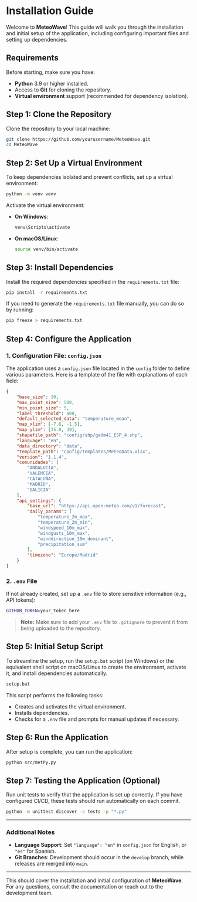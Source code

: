 
# Installation Guide

Welcome to **MeteoWave**! This guide will walk you through the installation and initial setup of the application, including configuring important files and setting up dependencies.

## Requirements

Before starting, make sure you have:

- **Python** 3.9 or higher installed.
- Access to **Git** for cloning the repository.
- **Virtual environment** support (recommended for dependency isolation).

## Step 1: Clone the Repository

Clone the repository to your local machine:

```bash
git clone https://github.com/yourusername/MeteoWave.git
cd MeteoWave
```

## Step 2: Set Up a Virtual Environment

To keep dependencies isolated and prevent conflicts, set up a virtual environment:

```bash
python -m venv venv
```

Activate the virtual environment:

- **On Windows**:
  ```bash
  venv\Scripts\activate
  ```
- **On macOS/Linux**:
  ```bash
  source venv/bin/activate
  ```

## Step 3: Install Dependencies

Install the required dependencies specified in the `requirements.txt` file:

```bash
pip install -r requirements.txt
```

If you need to generate the `requirements.txt` file manually, you can do so by running:

```bash
pip freeze > requirements.txt
```

## Step 4: Configure the Application

### 1. Configuration File: `config.json`

The application uses a `config.json` file located in the `config` folder to define various parameters. Here is a template of the file with explanations of each field:

```json
{
    "base_size": 10,
    "max_point_size": 500,
    "min_point_size": 5,
    "label_threshold": 400,
    "default_selected_data": "temperature_mean",
    "map_xlim": [-7.6, -1.5],
    "map_ylim": [35.8, 39],
    "shapefile_path": "config/shp/gadm41_ESP_4.shp",
    "language": "en",
    "data_directory": "data",
    "template_path": "config/templates/MeteoData.xlsx",
    "version": "1.1.4",
    "comunidades": [
        "ANDALUCIA",
        "VALENCIA",
        "CATALUÑA",
        "MADRID",
        "GALICIA"
    ],
    "api_settings": {
        "base_url": "https://api.open-meteo.com/v1/forecast",
        "daily_params": [
            "temperature_2m_max",
            "temperature_2m_min",
            "windspeed_10m_max",
            "windgusts_10m_max",
            "winddirection_10m_dominant",
            "precipitation_sum"
        ],
        "timezone": "Europe/Madrid"
    }
}
```

### 2. `.env` File

If not already created, set up a `.env` file to store sensitive information (e.g., API tokens):

```bash
GITHUB_TOKEN=your_token_here
```

> **Note:** Make sure to add your `.env` file to `.gitignore` to prevent it from being uploaded to the repository.

## Step 5: Initial Setup Script

To streamline the setup, run the `setup.bat` script (on Windows) or the equivalent shell script on macOS/Linux to create the environment, activate it, and install dependencies automatically.

```bash
setup.bat
```

This script performs the following tasks:

- Creates and activates the virtual environment.
- Installs dependencies.
- Checks for a `.env` file and prompts for manual updates if necessary.

## Step 6: Run the Application

After setup is complete, you can run the application:

```bash
python src/metPy.py
```

## Step 7: Testing the Application (Optional)

Run unit tests to verify that the application is set up correctly. If you have configured CI/CD, these tests should run automatically on each commit.

```bash
python -m unittest discover -s tests -p "*.py"
```

---

### Additional Notes

- **Language Support**: Set `"language": "en"` in `config.json` for English, or `"es"` for Spanish.
- **Git Branches**: Development should occur in the `develop` branch, while releases are merged into `main`.

---

This should cover the installation and initial configuration of **MeteoWave**. For any questions, consult the documentation or reach out to the development team.
